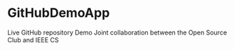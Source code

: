 # GitHubDemoApp

Live GitHub repository Demo
Joint collaboration between the Open Source Club and IEEE CS
